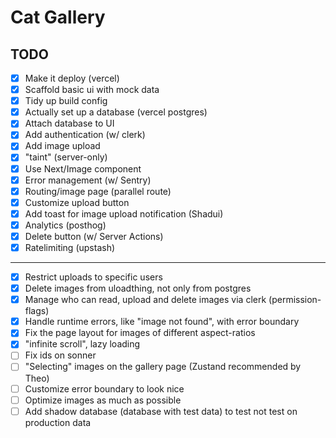 # Cat Gallery

## TODO

- [x] Make it deploy (vercel)
- [x] Scaffold basic ui with mock data
- [x] Tidy up build config
- [x] Actually set up a database (vercel postgres)
- [x] Attach database to UI
- [x] Add authentication (w/ clerk)
- [x] Add image upload
- [x] "taint" (server-only)
- [x] Use Next/Image component
- [x] Error management (w/ Sentry)
- [x] Routing/image page (parallel route)
- [x] Customize upload button
- [x] Add toast for image upload notification (Shadui)
- [x] Analytics (posthog)
- [x] Delete button (w/ Server Actions)
- [x] Ratelimiting (upstash)
-----------------------------------------------------
- [x] Restrict uploads to specific users
- [x] Delete images from uloadthing, not only from postgres
- [x] Manage who can read, upload and delete images via clerk (permission-flags)
- [x] Handle runtime errors, like "image not found", with error boundary
- [x] Fix the page layout for images of different aspect-ratios
- [x] "infinite scroll", lazy loading
- [ ] Fix ids on sonner
- [ ] "Selecting" images on the gallery page (Zustand recommended by Theo)
- [ ] Customize error boundary to look nice
- [ ] Optimize images as much as possible
- [ ] Add shadow database (database with test data) to test not test on production data